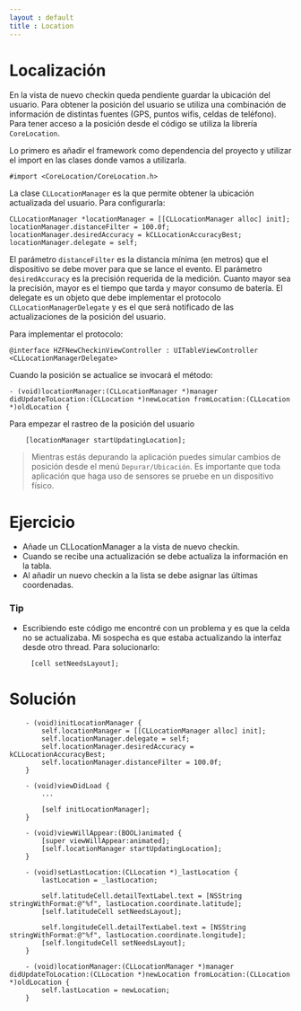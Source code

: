 ```yaml
---
layout : default
title : Location
---
```


# Localización

En la vista de nuevo checkin queda pendiente guardar la ubicación del usuario. Para obtener la posición del usuario se utiliza una combinación de información de distintas fuentes (GPS, puntos wifis, celdas de teléfono). Para tener acceso a la posición desde el código se utiliza la librería `CoreLocation`.

Lo primero es añadir el framework como dependencia del proyecto y utilizar el import en las clases donde vamos a utilizarla.

    #import <CoreLocation/CoreLocation.h>

La clase `CLLocationManager` es la que permite obtener la ubicación actualizada del usuario. Para configurarla:

    CLLocationManager *locationManager = [[CLLocationManager alloc] init];
    locationManager.distanceFilter = 100.0f;
    locationManager.desiredAccuracy = kCLLocationAccuracyBest;
    locationManager.delegate = self;

El parámetro `distanceFilter` es la distancia mínima (en metros) que el dispositivo se debe mover para que se lance el evento. El parámetro `desiredAccuracy` es la precisión requerida de la medición. Cuanto mayor sea la precisión, mayor es el tiempo que tarda y mayor consumo de batería. El delegate es un objeto que debe implementar el protocolo `CLLocationManagerDelegate` y es el
que será notificado de las actualizaciones de la posición del usuario.

Para implementar el protocolo:

    @interface HZFNewCheckinViewController : UITableViewController <CLLocationManagerDelegate>

Cuando la posición se actualice se invocará el método:

    - (void)locationManager:(CLLocationManager *)manager didUpdateToLocation:(CLLocation *)newLocation fromLocation:(CLLocation *)oldLocation {

Para empezar el rastreo de la posición del usuario

        [locationManager startUpdatingLocation];

> Mientras estás depurando la aplicación puedes simular cambios de posición desde el menú `Depurar/Ubicación`. Es importante que toda aplicación que haga uso de sensores se pruebe en un dispositivo físico.

# Ejercicio

- Añade un CLLocationManager a la vista de nuevo checkin.
- Cuando se recibe una actualización se debe actualiza la información en la tabla.
- Al añadir un nuevo checkin a la lista se debe asignar las últimas coordenadas.

### Tip
- Escribiendo este código me encontré con un problema y es que la celda no se actualizaba. Mi sospecha es que estaba actualizando la interfaz desde otro thread. Para solucionarlo:

        [cell setNeedsLayout];

# Solución

        - (void)initLocationManager {
            self.locationManager = [[CLLocationManager alloc] init];
            self.locationManager.delegate = self;
            self.locationManager.desiredAccuracy = kCLLocationAccuracyBest;
            self.locationManager.distanceFilter = 100.0f;
        }

        - (void)viewDidLoad {
            ...

            [self initLocationManager];
        }

        - (void)viewWillAppear:(BOOL)animated {
            [super viewWillAppear:animated];
            [self.locationManager startUpdatingLocation];
        }

        - (void)setLastLocation:(CLLocation *)_lastLocation {
            lastLocation = _lastLocation;

            self.latitudeCell.detailTextLabel.text = [NSString stringWithFormat:@"%f", lastLocation.coordinate.latitude];
            [self.latitudeCell setNeedsLayout];

            self.longitudeCell.detailTextLabel.text = [NSString stringWithFormat:@"%f", lastLocation.coordinate.longitude];
            [self.longitudeCell setNeedsLayout];
        }

        - (void)locationManager:(CLLocationManager *)manager didUpdateToLocation:(CLLocation *)newLocation fromLocation:(CLLocation *)oldLocation {
            self.lastLocation = newLocation;
        }